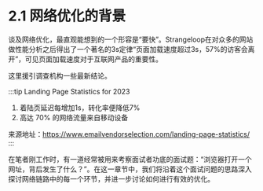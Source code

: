 # 2.1 网络优化的背景

谈及网络优化，最直观能想到的一个形容是“要快”。Strangeloop在对众多的网站做性能分析之后得出了一个著名的3s定律“页面加载速度超过3s，57%的访客会离开”，可见页面加载速度对于互联网产品的重要性。

这里援引调查机构一些最新结论。

:::tip Landing Page Statistics for 2023

1. 着陆页延迟每增加1s，转化率便降低7%
2. 高达 70% 的网络流量来自移动设备

来源地址：https://www.emailvendorselection.com/landing-page-statistics/
:::

在笔者刚工作时，有一道经常被用来考察面试者功底的面试题：“浏览器打开一个网址，背后发生了什么？”。在这一章节中，我们将沿着这个面试问题的思路深入探讨网络链路中的每一个环节，并进一步讨论如何进行有效的优化。